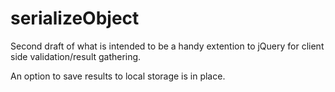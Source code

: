 serializeObject
===============

Second draft of what is intended to be a handy extention to jQuery for client side validation/result gathering.

An option to save results to local storage is in place. 